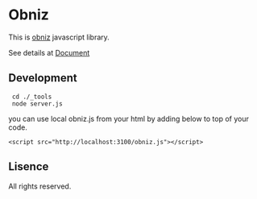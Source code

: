 # Obniz

This is [obniz](https://obniz.io/) javascript library.

See details at [Document](https://obniz.io/doc)

## Development

```
 cd ./_tools
 node server.js
```
you can use local obniz.js from your html by adding below to top of your code.
```
<script src="http://localhost:3100/obniz.js"></script>
```

## Lisence

All rights reserved.